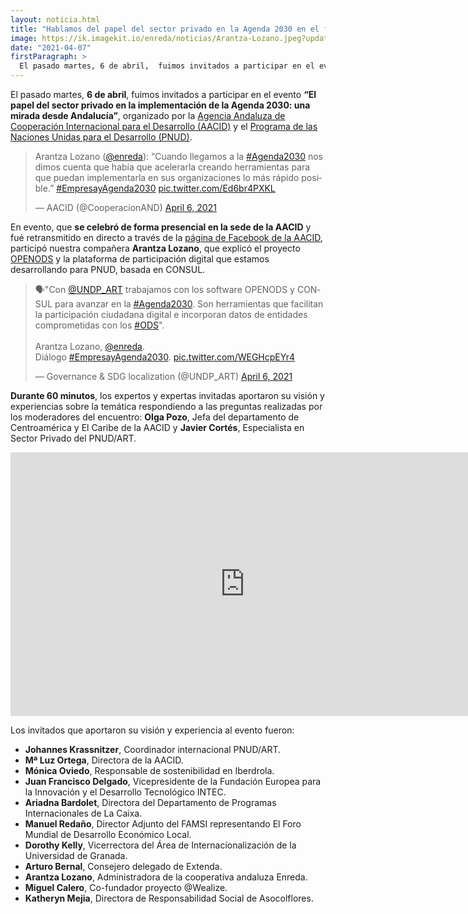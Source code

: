 ```yaml
---
layout: noticia.html
title: "Hablamos del papel del sector privado en la Agenda 2030 en el foro de PNUD Y ACCID"
image: https://ik.imagekit.io/enreda/noticias/Arantza-Lozano.jpeg?updatedAt=1700469588320
date: "2021-04-07"
firstParagraph: >
  El pasado martes, 6 de abril,  fuimos invitados a participar en el evento “El papel del sector privado en la implementación de la Agenda 2030: una mirada desde Andalucía”, organizado por la Agencia Andaluza de Cooperación Internacional para el Desarrollo (AACID) y el Programa de las Naciones Unidas para el Desarrollo (PNUD).
---
```


El pasado martes, **6 de abril**,  fuimos invitados a participar en el evento **“El papel del sector privado en la implementación de la Agenda 2030: una mirada desde Andalucía”**, organizado por la [Agencia Andaluza de Cooperación Internacional para el Desarrollo (AACID)](https://www.juntadeandalucia.es/aacid/) y el [Programa de las Naciones Unidas para el Desarrollo (PNUD)](https://www.undp.org/content/undp/es/home.html).

<blockquote class="twitter-tweet"><p lang="es" dir="ltr">Arantza Lozano (<a href="https://twitter.com/enreda?ref_src=twsrc%5Etfw">@enreda</a>): “Cuando llegamos a la <a href="https://twitter.com/hashtag/Agenda2030?src=hash&amp;ref_src=twsrc%5Etfw">#Agenda2030</a> nos dimos cuenta que había que acelerarla creando herramientas para que puedan implementarla en sus organizaciones lo más rápido posible.” <a href="https://twitter.com/hashtag/EmpresayAgenda2030?src=hash&amp;ref_src=twsrc%5Etfw">#EmpresayAgenda2030</a> <a href="https://t.co/Ed6br4PXKL">pic.twitter.com/Ed6br4PXKL</a></p>&mdash; AACID (@CooperacionAND) <a href="https://twitter.com/CooperacionAND/status/1379471279976280078?ref_src=twsrc%5Etfw">April 6, 2021</a></blockquote> <script async src="https://platform.twitter.com/widgets.js" charset="utf-8"></script> 

En evento, que **se celebró de forma presencial en la sede de la AACID** y fué retransmitido en directo a través de la [página de Facebook de la AACID](https://www.facebook.com/CooperacionAND/), participó nuestra compañera **Arantza Lozano**, que explicó el proyecto [OPENODS](https://openods.es/es/) y la plataforma de participación digital que estamos desarrollando para PNUD, basada en CONSUL.

<blockquote class="twitter-tweet"><p lang="es" dir="ltr">🗣️&quot;Con <a href="https://twitter.com/UNDP_ART?ref_src=twsrc%5Etfw">@UNDP_ART</a> trabajamos con los software OPENODS y CONSUL para avanzar en la <a href="https://twitter.com/hashtag/Agenda2030?src=hash&amp;ref_src=twsrc%5Etfw">#Agenda2030</a>. Son herramientas que facilitan la participación ciudadana digital e incorporan datos de entidades comprometidas con los <a href="https://twitter.com/hashtag/ODS?src=hash&amp;ref_src=twsrc%5Etfw">#ODS</a>&quot;. <br><br>Arantza Lozano, <a href="https://twitter.com/enreda?ref_src=twsrc%5Etfw">@enreda</a>. <br>Diálogo <a href="https://twitter.com/hashtag/EmpresayAgenda2030?src=hash&amp;ref_src=twsrc%5Etfw">#EmpresayAgenda2030</a>. <a href="https://t.co/WEGHcpEYr4">pic.twitter.com/WEGHcpEYr4</a></p>&mdash; Governance &amp; SDG localization (@UNDP_ART) <a href="https://twitter.com/UNDP_ART/status/1379468809833172995?ref_src=twsrc%5Etfw">April 6, 2021</a></blockquote>
<script async src="https://platform.twitter.com/widgets.js" charset="utf-8"></script> 

**Durante 60 minutos**, los expertos y expertas invitadas aportaron su visión y experiencias sobre la temática respondiendo a las preguntas realizadas por los moderadores del encuentro: **Olga Pozo**, Jefa del departamento de Centroamérica y El Caribe de la AACID y **Javier Cortés**, Especialista en Sector Privado del PNUD/ART.

<iframe width="750" height="422" src="https://www.youtube.com/embed/AtplMc9d77E" title="El papel del sector privado en la implementación de la Agenda 2030: una mirada desde Andalucía." frameborder="0" allow="accelerometer; autoplay; clipboard-write; encrypted-media; gyroscope; picture-in-picture; web-share" allowfullscreen></iframe>

Los invitados que aportaron su visión y experiencia al evento fueron:

* **Johannes Krassnitzer**, Coordinador internacional PNUD/ART.
* **Mª Luz Ortega**, Directora de la AACID.
* **Mónica Oviedo**, Responsable de sostenibilidad en Iberdrola.
* **Juan Francisco Delgado**, Vicepresidente de la Fundación Europea para la Innovación y el Desarrollo Tecnológico INTEC.
* **Ariadna Bardolet**, Directora del Departamento de Programas Internacionales de La Caixa. 
* **Manuel Redaño**, Director Adjunto del FAMSI representando El Foro Mundial de Desarrollo Económico Local.
* **Dorothy Kelly**, Vicerrectora del Área de Internacionalización de la Universidad de Granada.
* **Arturo Bernal**, Consejero delegado de Extenda. 
* **Arantza Lozano**, Administradora de la cooperativa andaluza Enreda.
* **Miguel Calero**, Co-fundador proyecto @Wealize.
* **Katheryn Mejia**, Directora de Responsabilidad Social de Asocolflores.
